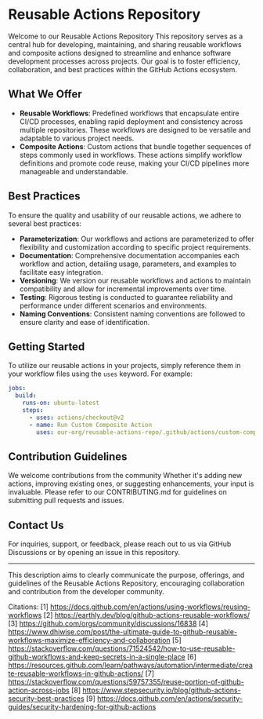# Reusable Actions Repository

Welcome to our Reusable Actions Repository This repository serves as a central hub for developing, maintaining, and sharing reusable workflows and composite actions designed to streamline and enhance software development processes across projects. Our goal is to foster efficiency, collaboration, and best practices within the GitHub Actions ecosystem.

## What We Offer

- **Reusable Workflows**: Predefined workflows that encapsulate entire CI/CD processes, enabling rapid deployment and consistency across multiple repositories. These workflows are designed to be versatile and adaptable to various project needs.
- **Composite Actions**: Custom actions that bundle together sequences of steps commonly used in workflows. These actions simplify workflow definitions and promote code reuse, making your CI/CD pipelines more manageable and understandable.

## Best Practices

To ensure the quality and usability of our reusable actions, we adhere to several best practices:

- **Parameterization**: Our workflows and actions are parameterized to offer flexibility and customization according to specific project requirements.
- **Documentation**: Comprehensive documentation accompanies each workflow and action, detailing usage, parameters, and examples to facilitate easy integration.
- **Versioning**: We version our reusable workflows and actions to maintain compatibility and allow for incremental improvements over time.
- **Testing**: Rigorous testing is conducted to guarantee reliability and performance under different scenarios and environments.
- **Naming Conventions**: Consistent naming conventions are followed to ensure clarity and ease of identification.

## Getting Started

To utilize our reusable actions in your projects, simply reference them in your workflow files using the `uses` keyword. For example:

```yaml
jobs:
  build:
    runs-on: ubuntu-latest
    steps:
      - uses: actions/checkout@v2
      - name: Run Custom Composite Action
        uses: our-org/reusable-actions-repo/.github/actions/custom-composite-action@main
```

## Contribution Guidelines

We welcome contributions from the community Whether it's adding new actions, improving existing ones, or suggesting enhancements, your input is invaluable. Please refer to our CONTRIBUTING.md for guidelines on submitting pull requests and issues.

## Contact Us

For inquiries, support, or feedback, please reach out to us via GitHub Discussions or by opening an issue in this repository.

---

This description aims to clearly communicate the purpose, offerings, and guidelines of the Reusable Actions Repository, encouraging collaboration and contribution from the developer community.

Citations:
[1] https://docs.github.com/en/actions/using-workflows/reusing-workflows
[2] https://earthly.dev/blog/github-actions-reusable-workflows/
[3] https://github.com/orgs/community/discussions/16838
[4] https://www.dhiwise.com/post/the-ultimate-guide-to-github-reusable-workflows-maximize-efficiency-and-collaboration
[5] https://stackoverflow.com/questions/71524542/how-to-use-reusable-github-workflows-and-keep-secrets-in-a-single-place
[6] https://resources.github.com/learn/pathways/automation/intermediate/create-reusable-workflows-in-github-actions/
[7] https://stackoverflow.com/questions/59757355/reuse-portion-of-github-action-across-jobs
[8] https://www.stepsecurity.io/blog/github-actions-security-best-practices
[9] https://docs.github.com/en/actions/security-guides/security-hardening-for-github-actions
